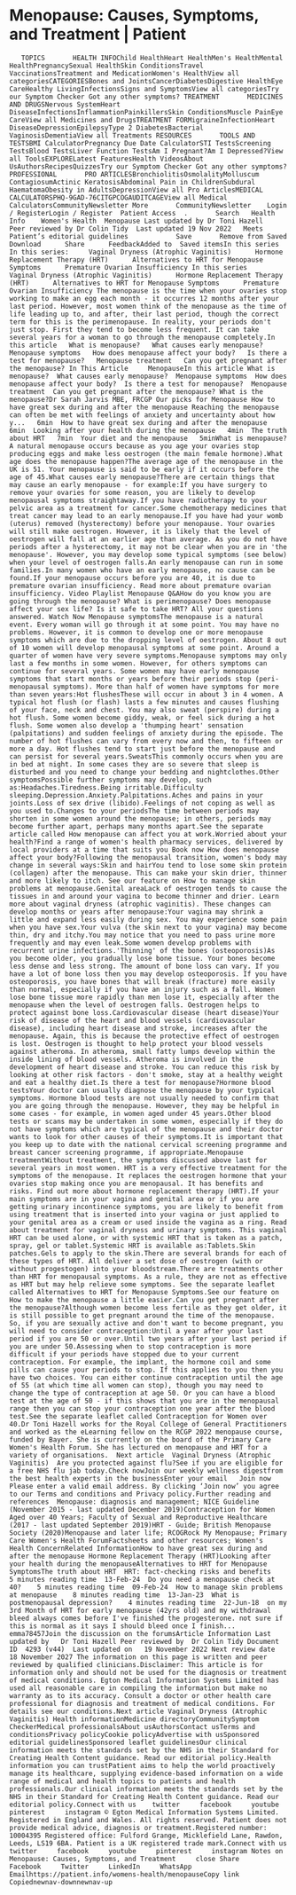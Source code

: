 # Menopause: Causes, Symptoms, and Treatment | Patient

       TOPICS       HEALTH INFOChild HealthHeart HealthMen's HealthMental HealthPregnancySexual HealthSkin ConditionsTravel VaccinationsTreatment and MedicationWomen's HealthView all categoriesCATEGORIESBones and JointsCancerDiabetesDigestive HealthEye CareHealthy LivingInfectionsSigns and SymptomsView all categoriesTry our Symptom Checker Got any other symptoms? TREATMENT       MEDICINES AND DRUGSNervous SystemHeart DiseaseInfectionsInflammationPainkillersSkin ConditionsMuscle PainEye CareView all Medicines and DrugsTREATMENT FORMigraineInfectionHeart DiseaseDepressionEpilepsyType 2 DiabetesBacterial VaginosisDementiaView all Treatments RESOURCES       TOOLS AND TESTSBMI CalculatorPregnancy Due Date CalculatorSTI TestsScreening TestsBlood TestsLiver Function TestsAm I Pregnant?Am I Depressed?View all ToolsEXPLORELatest FeaturesHealth VideosAbout UsAuthorsRecipesQuizzesTry our Symptom Checker Got any other symptoms? PROFESSIONAL       PRO ARTICLESBronchiolitisOsmolalityMolluscum ContagiosumActinic KeratosisAbdominal Pain in ChildrenSubdural HaematomaObesity in AdultsDepressionView all Pro ArticlesMEDICAL CALCULATORSPHQ-9GAD-76CITGPCOGAUDITCAGEView all Medical CalculatorsCommunityNewsletter More       CommunityNewsletter    Login / RegisterLogin / Register  Patient Access  .       Search   Health Info    Women's Health  Menopause Last updated by Dr Toni Hazell   Peer reviewed by Dr Colin Tidy  Last updated 19 Nov 2022   Meets Patient’s editorial guidelines            Save       Remove from Saved       Download      Share      FeedbackAdded to  Saved itemsIn this series    In this series:     Vaginal Dryness (Atrophic Vaginitis)      Hormone Replacement Therapy (HRT)      Alternatives to HRT for Menopause Symptoms      Premature Ovarian Insufficiency In this series     Vaginal Dryness (Atrophic Vaginitis)      Hormone Replacement Therapy (HRT)      Alternatives to HRT for Menopause Symptoms      Premature Ovarian Insufficiency The menopause is the time when your ovaries stop working to make an egg each month - it occurres 12 months after your last period. However, most women think of the menopause as the time of life leading up to, and after, their last period, though the correct term for this is the perimenopause. In reality, your periods don't just stop. First they tend to become less frequent. It can take several years for a woman to go through the menopause completely.In this article   What is menopause?   What causes early menopause?   Menopause symptoms   How does menopause affect your body?   Is there a test for menopause?   Menopause treatment   Can you get pregnant after the menopause? In This Article     MenopauseIn this article What is menopause?  What causes early menopause?  Menopause symptoms  How does menopause affect your body?  Is there a test for menopause?  Menopause treatment  Can you get pregnant after the menopause? What is the menopause?Dr Sarah Jarvis MBE, FRCGP Our picks for Menopause How to have great sex during and after the menopause Reaching the menopause can often be met with feelings of anxiety and uncertainty about how y...   6min  How to have great sex during and after the menopause    6min  Looking after your health during the menopause   4min  The truth about HRT   7min  Your diet and the menopause   5minWhat is menopause?A natural menopause occurs because as you age your ovaries stop producing eggs and make less oestrogen (the main female hormone).What age does the menopause happen?The average age of the menopause in the UK is 51. Your menopause is said to be early if it occurs before the age of 45.What causes early menopause?There are certain things that may cause an early menopause - for example:If you have surgery to remove your ovaries for some reason, you are likely to develop menopausal symptoms straightaway.If you have radiotherapy to your pelvic area as a treatment for cancer.Some chemotherapy medicines that treat cancer may lead to an early menopause.If you have had your womb (uterus) removed (hysterectomy) before your menopause. Your ovaries will still make oestrogen. However, it is likely that the level of oestrogen will fall at an earlier age than average. As you do not have periods after a hysterectomy, it may not be clear when you are in 'the menopause'. However, you may develop some typical symptoms (see below) when your level of oestrogen falls.An early menopause can run in some families.In many women who have an early menopause, no cause can be found.If your menopause occurs before you are 40, it is due to premature ovarian insufficiency. Read more about premature ovarian insufficiency. Video Playlist Menopause Q&AHow do you know you are going through the menopause? What is perimenopause? Does menopause affect your sex life? Is it safe to take HRT? All your questions answered. Watch Now Menopause symptomsThe menopause is a natural event. Every woman will go through it at some point. You may have no problems. However, it is common to develop one or more menopause symptoms which are due to the dropping level of oestrogen. About 8 out of 10 women will develop menopausal symptoms at some point. Around a quarter of women have very severe symptoms.Menopause symptoms may only last a few months in some women. However, for others symptoms can continue for several years. Some women may have early menopause symptoms that start months or years before their periods stop (peri-menopausal symptoms). More than half of women have symptoms for more than seven years:Hot flushesThese will occur in about 3 in 4 women. A typical hot flush (or flash) lasts a few minutes and causes flushing of your face, neck and chest. You may also sweat (perspire) during a hot flush. Some women become giddy, weak, or feel sick during a hot flush. Some women also develop a 'thumping heart' sensation (palpitations) and sudden feelings of anxiety during the episode. The number of hot flushes can vary from every now and then, to fifteen or more a day. Hot flushes tend to start just before the menopause and can persist for several years.SweatsThis commonly occurs when you are in bed at night. In some cases they are so severe that sleep is disturbed and you need to change your bedding and nightclothes.Other symptomsPossible further symptoms may develop, such as:Headaches.Tiredness.Being irritable.Difficulty sleeping.Depression.Anxiety.Palpitations.Aches and pains in your joints.Loss of sex drive (libido).Feelings of not coping as well as you used to.Changes to your periodsThe time between periods may shorten in some women around the menopause; in others, periods may become further apart, perhaps many months apart.See the separate article called How menopause can affect you at work.Worried about your health?Find a range of women's health pharmacy services, delivered by local providers at a time that suits you Book now How does menopause affect your body?Following the menopausal transition, women's body may change in several ways:Skin and hairYou tend to lose some skin protein (collagen) after the menopause. This can make your skin drier, thinner and more likely to itch. See our feature on How to manage skin problems at menopause.Genital areaLack of oestrogen tends to cause the tissues in and around your vagina to become thinner and drier. Learn more about vaginal dryness (atrophic vaginitis). These changes can develop months or years after menopause:Your vagina may shrink a little and expand less easily during sex. You may experience some pain when you have sex.Your vulva (the skin next to your vagina) may become thin, dry and itchy.You may notice that you need to pass urine more frequently and may even leak.Some women develop problems with recurrent urine infections.'Thinning' of the bones (osteoporosis)As you become older, you gradually lose bone tissue. Your bones become less dense and less strong. The amount of bone loss can vary. If you have a lot of bone loss then you may develop osteoporosis. If you have osteoporosis, you have bones that will break (fracture) more easily than normal, especially if you have an injury such as a fall. Women lose bone tissue more rapidly than men lose it, especially after the menopause when the level of oestrogen falls. Oestrogen helps to protect against bone loss.Cardiovascular disease (heart disease)Your risk of disease of the heart and blood vessels (cardiovascular disease), including heart disease and stroke, increases after the menopause. Again, this is because the protective effect of oestrogen is lost. Oestrogen is thought to help protect your blood vessels against atheroma. In atheroma, small fatty lumps develop within the inside lining of blood vessels. Atheroma is involved in the development of heart disease and stroke. You can reduce this risk by looking at other risk factors - don't smoke, stay at a healthy weight and eat a healthy diet.Is there a test for menopause?Hormone blood testsYour doctor can usually diagnose the menopause by your typical symptoms. Hormone blood tests are not usually needed to confirm that you are going through the menopause. However, they may be helpful in some cases - for example, in women aged under 45 years.Other blood tests or scans may be undertaken in some women, especially if they do not have symptoms which are typical of the menopause and their doctor wants to look for other causes of their symptoms.It is important that you keep up to date with the national cervical screening programme and breast cancer screening programme, if appropriate.Menopause treatmentWithout treatment, the symptoms discussed above last for several years in most women. HRT is a very effective treatment for the symptoms of the menopause. It replaces the oestrogen hormone that your ovaries stop making once you are menopausal. It has benefits and risks. Find out more about hormone replacement therapy (HRT).If your main symptoms are in your vagina and genital area or if you are getting urinary incontinence symptoms, you are likely to benefit from using treatment that is inserted into your vagina or just applied to your genital area as a cream or used inside the vagina as a ring. Read about treatment for vaginal dryness and urinary symptoms. This vaginal HRT can be used alone, or with systemic HRT that is taken as a patch, spray, gel or tablet.Systemic HRT is available as:Tablets.Skin patches.Gels to apply to the skin.There are several brands for each of these types of HRT. All deliver a set dose of oestrogen (with or without progestogen) into your bloodstream.There are treatments other than HRT for menopausal symptoms. As a rule, they are not as effective as HRT but may help relieve some symptoms. See the separate leaflet called Alternatives to HRT for Menopause Symptoms.See our feature on How to make the menopause a little easier.Can you get pregnant after the menopause?Although women become less fertile as they get older, it is still possible to get pregnant around the time of the menopause. So, if you are sexually active and don't want to become pregnant, you will need to consider contraception:Until a year after your last period if you are 50 or over.Until two years after your last period if you are under 50.Assessing when to stop contraception is more difficult if your periods have stopped due to your current contraception. For example, the implant, the hormone coil and some pills can cause your periods to stop. If this applies to you then you have two choices. You can either continue contraception until the age of 55 (at which time all women can stop), though you may need to change the type of contraception at age 50. Or you can have a blood test at the age of 50 - if this shows that you are in the menopausal range then you can stop your contraception one year after the blood test.See the separate leaflet called Contraception for Women over 40.Dr Toni Hazell works for the Royal College of General Practitioners and worked as the eLearning fellow on the RCGP 2022 menopause course, funded by Bayer. She is currently on the board of the Primary Care Women's Health Forum. She has lectured on menopause and HRT for a variety of organisations.  Next article  Vaginal Dryness (Atrophic Vaginitis)  Are you protected against flu?See if you are eligible for a free NHS flu jab today.Check nowJoin our weekly wellness digestfrom the best health experts in the businessEnter your email   Join now Please enter a valid email address. By clicking ‘Join now’ you agree to our Terms and conditions and Privacy policy.Further reading and references  Menopause: diagnosis and management; NICE Guideline (November 2015 - last updated December 2019)Contraception for Women Aged over 40 Years; Faculty of Sexual and Reproductive Healthcare (2017 - last updated September 2019)HRT - Guide; British Menopause Society (2020)Menopause and later life; RCOGRock My Menopause; Primary Care Women's Health ForumFactsheets and other resources; Women's Health ConcernRelated InformationHow to have great sex during and after the menopause Hormone Replacement Therapy (HRT)Looking after your health during the menopauseAlternatives to HRT for Menopause SymptomsThe truth about HRT  HRT: fact-checking risks and benefits    5 minutes reading time  13-Feb-24  Do you need a menopause check at 40?    5 minutes reading time  09-Feb-24  How to manage skin problems at menopause    8 minutes reading time  13-Jan-23  What is postmenopausal depression?    4 minutes reading time  22-Jun-18  on my 3rd Month of HRT for early menopause (42yrs old) and my withdrawal bleed always comes before I've finished the progesterone. not sure if this is normal as it says I should bleed once I finish...   emma78457Join the discussion on the forumsArticle Information Last updated by   Dr Toni Hazell Peer reviewed by  Dr Colin Tidy Document ID  4293 (v44)  Last updated on   19 November 2022 Next review date  18 November 2027 The information on this page is written and peer reviewed by qualified clinicians.Disclaimer: This article is for information only and should not be used for the diagnosis or treatment of medical conditions. Egton Medical Information Systems Limited has used all reasonable care in compiling the information but make no warranty as to its accuracy. Consult a doctor or other health care professional for diagnosis and treatment of medical conditions. For details see our conditions.Next article Vaginal Dryness (Atrophic Vaginitis) Health informationMedicine directoryCommunitySymptom CheckerMedical professionalsAbout usAuthorsContact usTerms and conditionsPrivacy policyCookie policyAdvertise with usSponsored editorial guidelinesSponsored leaflet guidelinesOur clinical information meets the standards set by the NHS in their Standard for Creating Health Content guidance. Read our editorial policy.Health information you can trustPatient aims to help the world proactively manage its healthcare, supplying evidence-based information on a wide range of medical and health topics to patients and health professionals.Our clinical information meets the standards set by the NHS in their Standard for Creating Health Content guidance. Read our editorial policy.Connect with us    twitter     facebook     youtube     pinterest     instagram © Egton Medical Information Systems Limited. Registered in England and Wales. All rights reserved. Patient does not provide medical advice, diagnosis or treatment.Registered number: 10004395 Registered office: Fulford Grange, Micklefield Lane, Rawdon, Leeds, LS19 6BA. Patient is a UK registered trade mark.Connect with us    twitter     facebook     youtube     pinterest     instagram Notes on Menopause: Causes, Symptoms, and Treatment     close Share          Facebook     Twitter     LinkedIn     WhatsApp     Emailhttps://patient.info/womens-health/menopauseCopy link Copiednewnav-downnewnav-up


